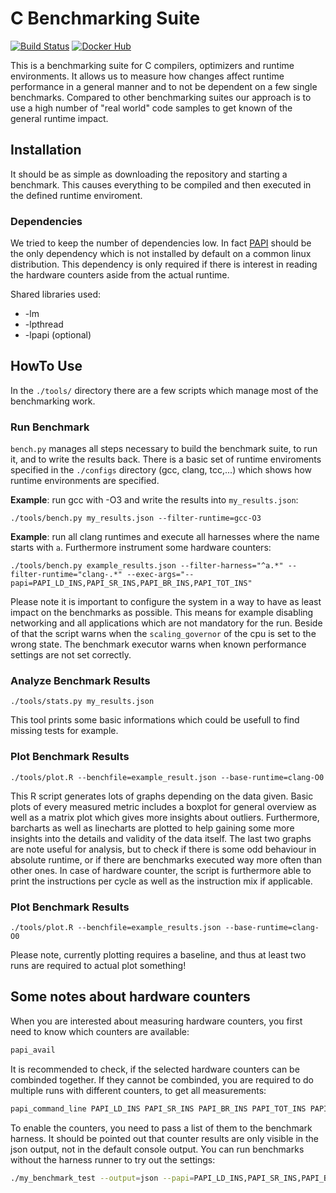 # C Benchmarking Suite

[![Build Status](https://travis-ci.org/jku-ssw/cicro-benchmarks.svg?branch=master)](https://travis-ci.org/jku-ssw/cicro-benchmarks)
[![Docker Hub](https://img.shields.io/badge/docker--hub-automated-blue.svg)](https://hub.docker.com/u/cicro/)

This is a benchmarking suite for C compilers, optimizers and runtime environments. It allows us to measure how changes
affect runtime performance in a general manner and to not be dependent on a few single benchmarks. Compared to other
benchmarking suites our approach is to use a high number of "real world" code samples to get known of the general runtime
impact.

## Installation

It should be as simple as downloading the repository and starting a benchmark. This causes everything to be compiled
and then executed in the defined runtime enviroment.

### Dependencies

We tried to keep the number of dependencies low. In fact [PAPI](http://icl.utk.edu/papi/) should be the only dependency
which is not installed by default on a common linux distribution. This dependency is only required if there is interest
in reading the hardware counters aside from the actual runtime.

Shared libraries used:

* -lm
* -lpthread
* -lpapi (optional)


## HowTo Use

In the ```./tools/``` directory there are a few scripts which manage most of the benchmarking work.

### Run Benchmark

```bench.py``` manages all steps necessary to build the benchmark suite, to run it, and to write the results back. There
is a basic set of runtime enviroments specified in the ```./configs``` directory (gcc, clang, tcc,...) which shows how
runtime environments are specified.

**Example**: run gcc with -O3 and write the results into ```my_results.json```:

```
./tools/bench.py my_results.json --filter-runtime=gcc-O3
```

**Example**: run all clang runtimes and execute all harnesses where the name starts with ```a```. Furthermore instrument some hardware counters:

```
./tools/bench.py example_results.json --filter-harness="^a.*" --filter-runtime="clang-.*" --exec-args="--papi=PAPI_LD_INS,PAPI_SR_INS,PAPI_BR_INS,PAPI_TOT_INS"
```

Please note it is important to configure the system in a way to have as least impact on the benchmarks as possible.
This means for example disabling networking and all applications which are not mandatory for the run. Beside of that
the script warns when the ```scaling_governor``` of the cpu is set to the wrong state. The benchmark executor warns when
known performance settings are not set correctly.

### Analyze Benchmark Results

```
./tools/stats.py my_results.json
```

This tool prints some basic informations which could be usefull to find missing tests for example.

### Plot Benchmark Results

```
./tools/plot.R --benchfile=example_result.json --base-runtime=clang-O0
```

This R script generates lots of graphs depending on the data given. Basic plots of every measured metric includes a
boxplot for general overview as well as a matrix plot which gives more insights about outliers. Furthermore,
barcharts as well as linecharts are plotted to help gaining some more insights into the details and validity of the data
itself. The last two graphs are note useful for analysis, but to check if there is some odd behaviour in absolute runtime,
or if there are benchmarks executed way more often than other ones. In case of hardware counter, the script is furthermore
able to print the instructions per cycle as well as the instruction mix if applicable.


### Plot Benchmark Results

```
./tools/plot.R --benchfile=example_results.json --base-runtime=clang-O0
```

Please note, currently plotting requires a baseline, and thus at least two runs are required to actual plot something!

## Some notes about hardware counters

When you are interested about measuring hardware counters, you first need to know which counters are available:

```bash
papi_avail
```

It is recommended to check, if the selected hardware counters can be combinded together. If they cannot be combinded,
you are required to do multiple runs with different counters, to get all measurements:

```bash
papi_command_line PAPI_LD_INS PAPI_SR_INS PAPI_BR_INS PAPI_TOT_INS PAPI_TOT_CYC
```

To enable the counters, you need to pass a list of them to the benchmark harness. It should be pointed out that counter
results are only visible in the json output, not in the default console output. You can run benchmarks without the
harness runner to try out the settings:

```bash
./my_benchmark_test --output=json --papi=PAPI_LD_INS,PAPI_SR_INS,PAPI_BR_INS,PAPI_TOT_INS
```
